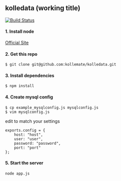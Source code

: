 ## kolledata (working title) 

[![Build Status](https://travis-ci.org/kollemate/kolledata.svg?branch=master)](https://travis-ci.org/kollemate/kolledata)

#### 1. Install node

[Official Site](http://nodejs.org/download/)

#### 2. Get this repo

```
$ git clone git@github.com:kollemate/kolledata.git
```

#### 3. Install dependencies

```
$ npm install
```

#### 4. Create mysql config

```
$ cp example_mysqlconfig.js mysqlconfig.js
$ vim mysqlconfig.js
```

edit to match your settings

```
exports.config = {
	host: "host",
	user: "user",
	password: "password",
	port: "port"
};
```

#### 5. Start the server

```
node app.js
```